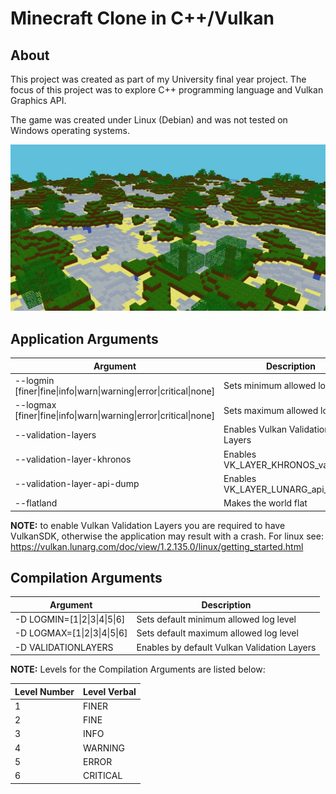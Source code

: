 # Minecraft Clone in C++/Vulkan

## About

This project was created as part of my University final year project. The focus of this project was to explore C++ programming language and Vulkan Graphics API.

The game was created under Linux (Debian) and was not tested on Windows operating systems.

![Game Screenshot](/assets/example_image.jpg?raw=true "Game Screenshot")

## Application Arguments

| Argument                                                           | Description                         |
|--------------------------------------------------------------------|-------------------------------------|
| --logmin [finer\|fine\|info\|warn\|warning\|error\|critical\|none] | Sets minimum allowed log level      |
| --logmax [finer\|fine\|info\|warn\|warning\|error\|critical\|none] | Sets maximum allowed log level      |
| --validation-layers                                                | Enables Vulkan Validation Layers    |
| --validation-layer-khronos                                         | Enables VK_LAYER_KHRONOS_validation |
| --validation-layer-api-dump                                        | Enables VK_LAYER_LUNARG_api_dump    |
| --flatland                                                         | Makes the world flat                |


**NOTE:** to enable Vulkan Validation Layers you are required to have VulkanSDK, otherwise the application may result with a crash.
For linux see: https://vulkan.lunarg.com/doc/view/1.2.135.0/linux/getting_started.html


## Compilation Arguments

| Argument                     | Description                                 |
|------------------------------|---------------------------------------------|
| -D LOGMIN=[1\|2\|3\|4\|5\|6] | Sets default minimum allowed log level      |
| -D LOGMAX=[1\|2\|3\|4\|5\|6] | Sets default maximum allowed log level      |
| -D VALIDATIONLAYERS          | Enables by default Vulkan Validation Layers |

**NOTE:** Levels for the Compilation Arguments are listed below:

| Level Number | Level Verbal |
|--------------|--------------|
| 1            | FINER        |
| 2            | FINE         |
| 3            | INFO         |
| 4            | WARNING      |
| 5            | ERROR        |
| 6            | CRITICAL     |